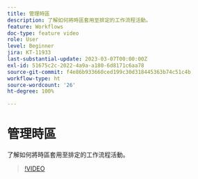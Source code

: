 ```yaml
---
title: 管理時區
description: 了解如何將時區套用至排定的工作流程活動。
feature: Workflows
doc-type: feature video
role: User
level: Beginner
jira: KT-11933
last-substantial-update: 2023-03-07T00:00:00Z
exl-id: 51675c2c-2022-4a9a-a180-6d8171c6aa78
source-git-commit: f4e86b933660ced199c30d318445363b74c51c4b
workflow-type: ht
source-wordcount: '26'
ht-degree: 100%

---
```


# 管理時區

了解如何將時區套用至排定的工作流程活動。

>[!VIDEO](https://video.tv.adobe.com/v/3416040?quality=12&learn=on)

